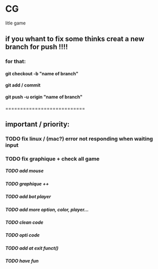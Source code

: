 # CG
litle game

## if you whant to fix some thinks creat a new branch for push !!!!
### for that:
#### git checkout -b "name of branch"
#### git add / commit
#### git push -u origin "name of branch"

===========================

## important / priority:

### TODO fix linux / (mac?) error not responding when waiting input

### TODO fix graphique + check all game

##### TODO add mouse

##### TODO graphique ++

##### TODO add bot player

##### TODO add more option, color, player...

##### TODO clean code

##### TODO opti code

##### TODO add at exit funct()

##### TODO have fun
